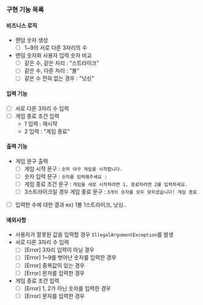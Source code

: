 ### 구현 기능 목록

#### 비즈니스 로직

- 랜덤 숫자 생성
    - [ ] 1~9의 서로 다른 3자리의 수
- 랜덤 숫자와 사용자 입력 숫자 비교
    - [ ] 같은 수, 같은 자리 : "스트라이크"
    - [ ] 같은 수, 다른 자리 : "볼"
    - [ ] 같은 수 전혀 없는 경우 : "낫싱"

#### 입력 기능

- [ ] 서로 다른 3자리 수 입력
- [ ] 게임 종료 조건 입력
    - 1 입력 : 재시작
    - 2 입력 : "게임 종료"

#### 출력 기능

- 게임 문구 출력
    - [ ] 게임 시작 문구 : ```숫자 야구 게임을 시작합니다.```
    - [ ] 숫자 입력 문구 : ```숫자를 입력해주세요 : ```
    - [ ] 게임 종료 조건 문구 : ```게임을 새로 시작하려면 1, 종료하려면 2를 입력하세요.```
    - [ ] 3스트라이크일 경우 게임 종료 문구 : ```3개의 숫자를 모두 맞히셨습니다! 게임 종료```
- [ ] 입력한 수에 대한 결과 ex) 1볼 1스트라이크, 낫싱..

#### 예외사항

- 사용자가 잘못된 값을 입력할 경우 `IllegalArgumentException`를 발생
- 서로 다른 3자리 수 입력
    - [ ] [Error] 3자리 입력이 아닐 경우
    - [ ] [Error] 1~9를 벗어난 숫자를 입력한 경우
    - [ ] [Error] 중복값이 있는 경우
    - [ ] [Error] 문자를 입력한 경우
- 게임 종료 조건 입력
    - [ ] [Error] 1, 2가 아닌 숫자를 입력한 경우
    - [ ] [Error] 문자를 입력한 경우

